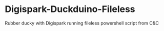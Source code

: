 # Digispark-Duckduino-Fileless
Rubber ducky with Digispark running fileless powershell script from C&amp;C
